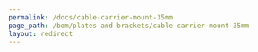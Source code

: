```yaml
---
permalink: /docs/cable-carrier-mount-35mm
page_path: /bom/plates-and-brackets/cable-carrier-mount-35mm
layout: redirect
---
```

